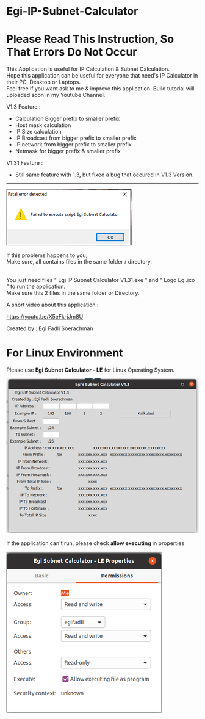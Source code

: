 # Egi-IP-Subnet-Calculator
# Please Read This Instruction, So That Errors Do Not Occur
This Application is useful for IP Calculation & Subnet Calculation.
<br>Hope this application can be useful for everyone that need's IP Calculator in their PC, Desktop or Laptops.
<br>Feel free if you want ask to me & improve this application. Build tutorial will uploaded soon in my Youtube Channel.

V1.3 Feature :
- Calculation Bigger prefix to smaller prefix
- Host mask calculation
- IP Size calculation
- IP Broadcast from bigger prefix to smaller prefix
- IP network from bigger prefix to smaller prefix
- Netmask for bigger prefix & smaller prefix

V1.31 Feature :
- Still same feature with 1.3, but fixed a bug that occured in V1.3 Version.
<hr />

![](https://raw.githubusercontent.com/egifadli/Egi-IP-Subnet-Calculator/master/bug%20in%20V1.3%20.PNG)

If this problems happens to you,<br>
Make sure, all contains files in the same folder / directory.
<br><br>

You just need files " Egi IP Subnet Calculator V1.31.exe " and " Logo Egi.ico " to run the application.<br>
Make sure this 2 files in the same folder or Directory.
<br>

A short video about this application : <br>

https://youtu.be/X5eFk-jJm8U

Created by : Egi Fadli Soerachman

# For Linux Environment
Please use <b>Egi Subnet Calculator - LE</b> for Linux Operating System. </br>

![](https://github.com/egifadli/Egi-IP-Subnet-Calculator/blob/master/Egi%20Subnet%20Calculator%20For%20Linux.png)

If the application can't run, please check <b> allow executing </b> in properties

![](https://github.com/egifadli/Egi-IP-Subnet-Calculator/blob/master/Please%20check%20this%20for%20linux.png)
